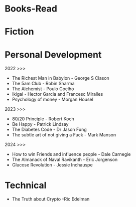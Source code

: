 # Books-Read

Fiction
=======



Personal Development
====================
2022 >>>
* The Richest Man in Babylon - George S Clason
* The 5am Club - Robin Sharma
* The Alchemist - Poulo Coelho
* Ikigai - Hector Garcia and Francesc Miralles
* Psychology of money - Morgan Housel

2023 >>>
* 80/20 Principle - Robert Koch
* Be Happy - Patrick Lindsay
* The Diabetes Code - Dr Jason Fung
* The subtle art of not giving a Fuck - Mark Manson

2024 >>>
* How to win Friends and influence people - Dale Carnegie
* The Almanack of Naval Ravikanth - Eric Jorgenson
* Glucose Revolution - Jessie Inchauspe


Technical
=========
* The Truth about Crypto -Ric Edelman


